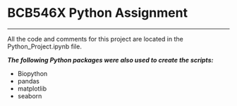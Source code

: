 # BCB546X Python Assignment

---

All the code and comments for this project are located in the Python_Project.ipynb file.

**_The following Python packages were also used to create the scripts:_**

* Biopython
* pandas
* matplotlib
* seaborn
